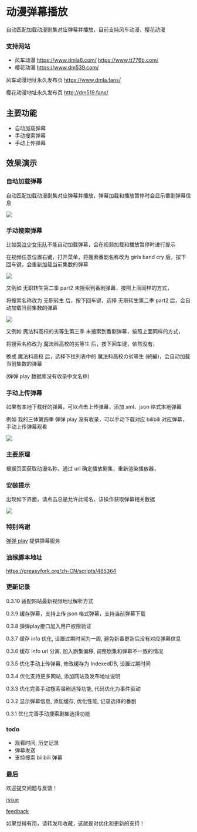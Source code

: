 # 动漫弹幕播放

自动匹配加载动漫剧集对应弹幕并播放，目前支持风车动漫、樱花动漫

### 支持网站
- 风车动漫 https://www.dmla6.com/ https://www.tt776b.com/
- 樱花动漫 https://www.dm539.com/

风车动漫地址永久发布页 https://www.dmla.fans/

樱花动漫地址永久发布页 http://dm519.fans/

## 主要功能

- 自动加载弹幕
- 手动搜索弹幕
- 手动上传弹幕

## 效果演示

### 自动加载弹幕

自动匹配加载动漫剧集对应弹幕并播放，弹幕加载和播放暂停时会显示番剧弹幕信息

![](https://raw.githubusercontent.com/LesslsMore/anime-danmu-play/master/doc/img1.png)

### 手动搜索弹幕

比如[哭泣少女乐队](https://www.dmla5.com/play/8703-1-7.html)不能自动加载弹幕，会在视频加载和播放暂停时进行提示

在视频任意位置右键，打开菜单，将搜索番剧名称改为 girls band cry 后，按下回车键，会重新加载当前集数的弹幕

![](https://raw.githubusercontent.com/LesslsMore/anime-danmu-play/master/doc/img3.png)

又例如 无职转生第二季 part2 未搜索到番剧弹幕，按照上面同样的方式，

将搜索名称改为 无职转生 后，按下回车键，选择 无职转生第二季 part2 后，会自动加载当前集数的弹幕

![](https://raw.githubusercontent.com/LesslsMore/anime-danmu-play/master/doc/img5.png)

又例如 魔法科高校的劣等生第三季 未搜索到番剧弹幕，按照上面同样的方式，

将搜索名称改为 魔法科高校的劣等生 后，按下回车键，依然没有，

换成 魔法科高校 后，选择下拉列表中的 魔法科高校の劣等生 (続編)，会自动加载当前集数的弹幕

(弹弹 play 数据库没有收录中文名称)

### 手动上传弹幕

如果有本地下载好的弹幕，可以点击上传弹幕，添加 xml、json 格式本地弹幕

例如 我的三体第四季 弹弹 play 没有收录，可以手动下载对应 bilibili 对应弹幕，手动上传弹幕观看

![](https://raw.githubusercontent.com/LesslsMore/anime-danmu-play/master/doc/img6.png)

### 主要原理

根据页面获取动漫名称，通过 url 确定播放剧集，重新渲染播放器，

### 安装提示

出现如下界面，请点击总是允许此域名，该操作获取弹幕相关数据

![](https://raw.githubusercontent.com/LesslsMore/anime-danmu-play/master/doc/img4.png)

### 特别鸣谢

[弹弹 play](https://www.dandanplay.com/) 提供弹幕服务

### 油猴脚本地址

https://greasyfork.org/zh-CN/scripts/485364

### 更新记录

0.3.10 适配网站最新视频地址解析方式

0.3.9 缓存弹幕，支持上传 json 格式弹幕，支持当前弹幕下载

0.3.8 弹弹play接口加入用户权限验证

0.3.7 缓存 info 优化, 设置过期时间为一周, 避免新番更新后没有对应弹幕信息

0.3.6 缓存 info url 分离, 加入剧集偏移, 调整剧集和弹幕不一致的情况

0.3.5 优化手动上传弹幕, 修改缓存为 IndexedDB, 设置过期时间

0.3.4 优化支持更多网站, 添加网站及发布地址说明

0.3.3 优化完善手动搜索番剧选择功能, 代码优化为事件驱动

0.3.2 显示弹幕信息, 添加缓存, 优化性能, 记录选择的番剧

0.3.1 优化完善手动搜索剧集选择功能

### todo
- 观看时间, 历史记录 
- 弹幕发送
- 支持搜索 bilibili 弹幕

### 最后

欢迎提交问题与反馈！

[issue](https://github.com/LesslsMore/anime-danmu-play/issues)

[feedback](https://greasyfork.org/zh-CN/scripts/485364/feedback)

如果觉得有用，请转发和收藏，这就是对优化和更新的支持！


